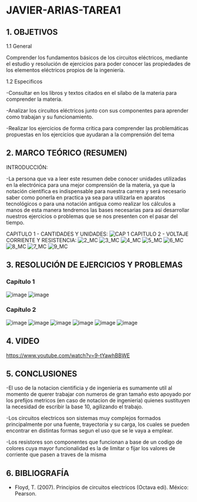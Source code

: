 # JAVIER-ARIAS-TAREA1

## 1. OBJETIVOS

   1.1 General

Comprender los fundamentos básicos de los circuitos eléctricos, mediante el estudio y resolución de ejercicios para poder conocer las propiedades de los elementos eléctricos propios de la ingeniería.

   1.2 Especificos
   
-Consultar en los libros y textos citados en el sílabo de la materia para comprender la materia.

-Analizar los circuitos eléctricos junto con sus componentes para aprender como trabajan y su funcionamiento.

-Realizar los ejercicios de forma crítica para comprender las problemáticas propuestas en los ejercicios que ayudaran a la comprensión del tema

## 2. MARCO TEÓRICO (RESUMEN)

INTRODUCCIÓN:

-La persona que va a leer este resumen debe conocer unidades utilizadas en la electrónica para una mejor comprensión de la materia, ya que la notación científica es indispensable para nuestra carrera y será necesario saber como ponerla en practica ya sea para utilizarla en aparatos tecnológicos o para una notación antigua como realizar los cálculos a manos de esta manera tendremos las bases necesarias para así desarrollar nuestros ejercicios o problemas que se nos presenten con el pasar del tiempo. 

CAPITULO 1 - CANTIDADES Y UNIDADES:
![CAP 1](https://user-images.githubusercontent.com/116779906/201504208-13fae5b8-e53d-40b1-92d8-dac4e4c1f7a4.png)
CAPITULO 2 - VOLTAJE CORRIENTE Y RESISTENCIA:
![2_MC](https://user-images.githubusercontent.com/93666408/140862943-64129984-2471-4d60-a2ea-b823d755f496.jpeg)
![3_MC](https://user-images.githubusercontent.com/93666408/140862946-d9112523-bcd8-4fac-a82c-963fb29c0f88.jpeg)
![4_MC](https://user-images.githubusercontent.com/93666408/140944564-f14ee70b-7987-4f70-ab31-3ba2dfa752d5.jpeg)
![5_MC](https://user-images.githubusercontent.com/93666408/140944613-de831526-3b7d-4116-834e-5bb4f91381ee.jpeg)
![6_MC](https://user-images.githubusercontent.com/93666408/140944658-b1e17493-1e8d-49ce-a5fb-2d2b51835d5d.jpeg)
![8_MC](https://user-images.githubusercontent.com/93666408/140944748-49e051d5-525c-490a-9914-44c7bd830ab3.jpeg)
![7_MC](https://user-images.githubusercontent.com/93666408/140944782-afae6c98-1009-4316-b249-d5f67cb1eb75.jpeg)
![9_MC](https://user-images.githubusercontent.com/93893919/140950209-56370dfd-6676-40c8-ad06-85530450c94d.jpeg)

## 3. RESOLUCIÓN DE EJERCICIOS Y PROBLEMAS

### Capítulo 1
![image](https://user-images.githubusercontent.com/116779906/201504991-c9e67ad7-d3a0-4883-8382-60d68c914408.png)
![image](https://user-images.githubusercontent.com/116779906/201504997-f56d87b3-92f5-4e35-8556-ce6dd20f2768.png)

### Capítulo 2

![image](https://user-images.githubusercontent.com/116779906/201504999-8e231564-00d6-42c7-80fd-1b90accf4d00.png)
![image](https://user-images.githubusercontent.com/116779906/201505008-f1ced30c-1b8b-41de-b182-db29f3d98dc7.png)
![image](https://user-images.githubusercontent.com/116779906/201505012-e793d791-4cc7-4eb9-a3af-1cff771d10e7.png)
![image](https://user-images.githubusercontent.com/116779906/201505020-0820725d-c999-4990-b32c-d960c1fa8886.png)
![image](https://user-images.githubusercontent.com/116779906/201505021-9bec5464-b6fc-4be9-86f0-7e023ba6f1f9.png)
![image](https://user-images.githubusercontent.com/116779906/201505026-597ab850-8ab9-4264-8f6a-03b58007e6fc.png)




## 4. VIDEO
https://www.youtube.com/watch?v=9-tYawhBBWE

## 5. CONCLUSIONES
-El uso de la notacion cientificia y de ingenieria es sumamente util al momento de querer trabajar con numeros de gran tamaño esto apoyado por los prefijos metricos (en caso de notacion de ingenieria) quienes sustituyen la necesidad de escribir la base 10, agilizando el trabajo.

-Los circuitos electricos son sistemas muy complejos formados principalmente por una fuente, trayectoria y su carga, los cuales se pueden encontrar en distintas formas segun el uso que se le vaya a emplear.

-Los resistores son componentes que funcionan a base de un codigo de colores cuya mayor funcionalidad es la de limitar o fijar los valores de corriente que pasen a traves de la misma

## 6. BIBLIOGRAFÍA
* Floyd, T. (2007). Principios de circuitos electricos (Octava edi). México: Pearson.
